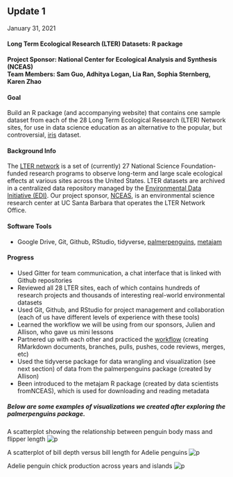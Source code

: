 

## Update 1
January 31, 2021

#### Long Term Ecological Research (LTER) Datasets: R package
**Project Sponsor: National Center for Ecological Analysis and Synthesis (NCEAS)** \
**Team Members: Sam Guo, Adhitya Logan, Lia Ran, Sophia Sternberg, Karen Zhao**

#### Goal
Build an R package (and accompanying website) that contains one sample dataset from each of the 28 Long Term Ecological Research (LTER) Network sites, for use in data science education as an alternative to the popular, but controversial, [iris](https://archive.ics.uci.edu/ml/datasets/Iris) dataset. 


#### Background Info
The [LTER network](https://lternet.edu/) is a set of (currently) 27 National Science Foundation-funded research programs to observe long-term and large scale ecological effects at various sites across the United States. LTER datasets are archived in a centralized data repository managed by the [Environmental Data Initiative (EDI)](https://portal.edirepository.org/nis/home.jsp). Our project sponsor, [NCEAS](https://www.nceas.ucsb.edu/), is an environmental science research center at UC Santa Barbara that operates the LTER Network Office.


#### Software Tools
- Google Drive, Git, Github, RStudio, tidyverse, [palmerpenguins](https://allisonhorst.github.io/palmerpenguins/index.html), [metajam](https://github.com/NCEAS/metajam)

#### Progress
- Used Gitter for team communication, a chat interface that is linked with Github repositories
- Reviewed all 28 LTER sites, each of which contains hundreds of research projects and thousands of interesting real-world environmental datasets
- Used Git, Github, and RStudio for project management and collaboration (each of us have different levels of experience with these tools)
- Learned the workflow we will be using from our sponsors, Julien and Allison, who gave us mini lessons
- Partnered up with each other and practiced the [workflow](https://github.com/adhil0/git-collab) (creating RMarkdown documents, branches, pulls, pushes, code reviews, merges, etc)
- Used the tidyverse package for data wrangling and visualization (see next section) of data from the palmerpenguins package (created by Allison)
- Been introduced to the metajam R package (created by data scientists fromNCEAS), which is used for downloading and reading metadata

##### Below are some examples of visualizations we created after exploring the palmerpenguins package. 

 A scatterplot showing the relationship between penguin body mass and flipper length
![p](https://github.com/karenezhao/ucsb-ds-capstone-2021.github.io/blob/main/ucsb_ds_capstone_projects_2021/projects/nceas/update1image1.png?raw=true)

A scatterplot of bill depth versus bill length for Adelie penguins
![p](https://github.com/karenezhao/ucsb-ds-capstone-2021.github.io/blob/main/ucsb_ds_capstone_projects_2021/projects/nceas/update1image2.png?raw=true)

Adelie penguin chick production across years and islands
![p](https://github.com/karenezhao/ucsb-ds-capstone-2021.github.io/blob/main/ucsb_ds_capstone_projects_2021/projects/nceas/update1image3.png?raw=true)
